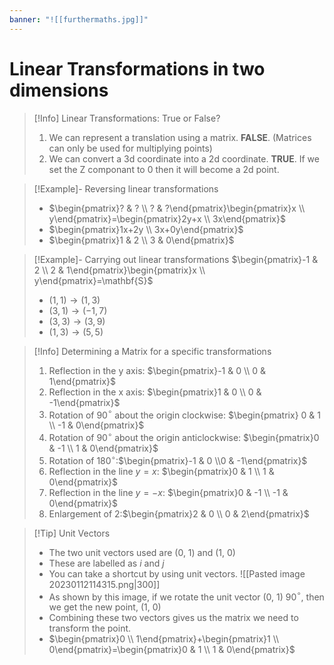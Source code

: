 ```yaml
---
banner: "![[furthermaths.jpg]]"
---
```

# Linear Transformations in two dimensions

> [!Info] Linear Transformations: True or False?
> 1. We can represent a translation using a matrix. **FALSE**. (Matrices can only be used for multiplying points)
> 2. We can convert a 3d coordinate into a 2d coordinate. **TRUE**. If we set the Z componant to 0 then it will become a 2d point.

> [!Example]- Reversing linear transformations
> - $\begin{pmatrix}? & ? \\ ? & ?\end{pmatrix}\begin{pmatrix}x \\ y\end{pmatrix}=\begin{pmatrix}2y+x \\ 3x\end{pmatrix}$
> - $\begin{pmatrix}1x+2y \\ 3x+0y\end{pmatrix}$
> - $\begin{pmatrix}1 & 2 \\ 3  & 0\end{pmatrix}$

> [!Example]- Carrying out linear transformations
> $\begin{pmatrix}-1 & 2 \\ 2 & 1\end{pmatrix}\begin{pmatrix}x \\ y\end{pmatrix}=\mathbf{S}$
> - $(1, 1) \to (1, 3 )$
> - $(3, 1)\to(-1,7)$
> - $(3,3)\to(3, 9)$
> - $(1, 3)\to(5, 5)$

> [!Info] Determining a Matrix for a specific transformations
> 1. Reflection in the y axis: $\begin{pmatrix}-1 & 0 \\ 0 & 1\end{pmatrix}$
> 2. Reflection in the x axis: $\begin{pmatrix}1 & 0 \\ 0 & -1\end{pmatrix}$
> 3. Rotation of 90$^{\circ}$ about the origin clockwise: $\begin{pmatrix} 0 & 1 \\ -1 & 0\end{pmatrix}$
> 4. Rotation of 90$^{\circ}$ about the origin anticlockwise: $\begin{pmatrix}0 & -1 \\ 1 & 0\end{pmatrix}$
> 5. Rotation of 180$^{\circ}$:$\begin{pmatrix}-1 & 0 \\0 & -1\end{pmatrix}$
> 6. Reflection in the line $y=x$: $\begin{pmatrix}0 & 1 \\ 1 & 0\end{pmatrix}$
> 7. Reflection in the line $y=-x$: $\begin{pmatrix}0 & -1 \\ -1 & 0\end{pmatrix}$
> 8. Enlargement of 2:$\begin{pmatrix}2 & 0 \\ 0 & 2\end{pmatrix}$

> [!Tip] Unit Vectors
> - The two unit vectors used are (0, 1) and (1, 0)
> - These are labelled as $i$ and $j$
> - You can take a shortcut by using unit vectors.
>  ![[Pasted image 20230112114315.png|300]]
>  - As shown by this image, if we rotate the unit vector (0, 1) 90$^\circ$, then we get the new point, (1, 0)
>  - Combining these two vectors gives us the matrix we need to transform the point.
>  - $\begin{pmatrix}0 \\ 1\end{pmatrix}+\begin{pmatrix}1  \\ 0\end{pmatrix}=\begin{pmatrix}0 & 1 \\ 1 & 0\end{pmatrix}$
